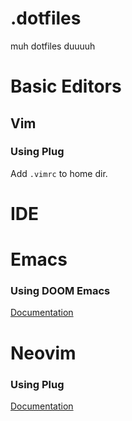 # .dotfiles
muh dotfiles duuuuh

# Basic Editors
## Vim
### Using Plug

Add `.vimrc` to home dir.

# IDE
# Emacs
### Using DOOM Emacs

[Documentation](https://github.com/hlissner/doom-emacs/blob/develop/docs/getting_started.org)

# Neovim
### Using Plug

[Documentation](https://github.com/neovim/neovim/wiki)
